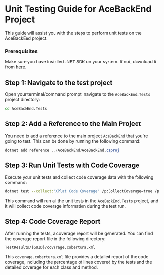 # Unit Testing Guide for AceBackEnd Project

This guide will assist you with the steps to perform unit tests on the AceBackEnd project.

### Prerequisites

Make sure you have installed .NET SDK on your system. If not, download it from [here](https://dotnet.microsoft.com/download).

## Step 1: Navigate to the test project

Open your terminal/command prompt, navigate to the `AceBackEnd.Tests` project directory:

```bash
cd AceBackEnd.Tests
```

## Step 2: Add a Reference to the Main Project

You need to add a reference to the main project `AceBackEnd` that you're going to test. This can be done by running the following command:

```csharp
dotnet add reference ../AceBackEnd/AceBackEnd.csproj
```

## Step 3: Run Unit Tests with Code Coverage

Execute your unit tests and collect code coverage data with the following command:

```bash
dotnet test --collect:"XPlat Code Coverage" /p:CollectCoverage=true /p:TargetProject=./AceBackEnd.Tests/AceBackEnd.Tests.csproj
```

This command will run all the unit tests in the `AceBackEnd.Tests` project, and it will collect code coverage information during the test run.

## Step 4: Code Coverage Report

After running the tests, a coverage report will be generated. You can find the coverage report file in the following directory:

```
TestResults/{GUID}/coverage.cobertura.xml
```

This `coverage.cobertura.xml` file provides a detailed report of the code coverage, including the percentage of lines covered by the tests and the detailed coverage for each class and method.